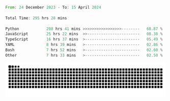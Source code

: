 <!--START_SECTION:waka-->

```rust
From: 24 December 2023 - To: 15 April 2024

Total Time: 295 hrs 28 mins

Python            208 hrs 41 mins >>>>>>>>>>>>>>>>>--------   68.87 %
JavaScript        25 hrs 22 mins  >>-----------------------   08.38 %
TypeScript        16 hrs 37 mins  >------------------------   05.49 %
YAML              8 hrs 39 mins   >------------------------   02.86 %
Bash              7 hrs 52 mins   >------------------------   02.60 %
Other             7 hrs 33 mins   >------------------------   02.50 %
```

<!--END_SECTION:waka-->


<picture>
  <source media="(prefers-color-scheme: dark)" srcset="https://raw.githubusercontent.com/jeerawut97/jeerawut97/output/github-contribution-grid-snake.svg">
  <img alt="github contribution grid snake animation" src="https://raw.githubusercontent.com/jeerawut97/jeerawut97/output/github-contribution-grid-snake.svg">
</picture>
